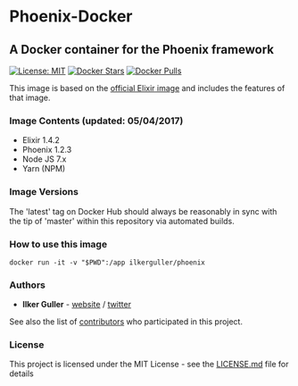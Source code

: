 # Phoenix-Docker
## A Docker container for the Phoenix framework

[![License: MIT](https://img.shields.io/badge/License-MIT-yellow.svg)](https://opensource.org/licenses/MIT)
[![Docker Stars](https://img.shields.io/docker/stars/ilkerguller/phoenix.svg)](https://hub.docker.com/r/ilkerguller/phoenix/)
[![Docker Pulls](https://img.shields.io/docker/pulls/ilkerguller/phoenix.svg)](https://hub.docker.com/r/ilkerguller/phoenix/)

This image is based on the [official Elixir image](https://hub.docker.com/_/elixir/) and includes the features of that image.

### Image Contents (updated: 05/04/2017)

- Elixir 1.4.2
- Phoenix 1.2.3
- Node JS 7.x
- Yarn (NPM)

### Image Versions

The 'latest' tag on Docker Hub should always be reasonably in sync with the tip of 'master' within this repository via automated builds.

### How to use this image

```
docker run -it -v "$PWD":/app ilkerguller/phoenix
```

### Authors

* **Ilker Guller** - [website](http://ilkerguller.com) / [twitter](https://twitter.com/the_bluescreen)

See also the list of [contributors](https://github.com/Sly777/phoenix-docker/contributors) who participated in this project.

### License

This project is licensed under the MIT License - see the [LICENSE.md](LICENSE.md) file for details
